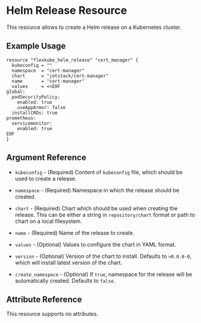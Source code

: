 # Helm Release Resource

This resource allows to create a Helm release on a Kubernetes cluster.

## Example Usage

```hcl
resource "flexkube_helm_release" "cert_manager" {
  kubeconfig = ""
  namespace  = "cert-manager"
  chart      = "jetstack/cert-manager"
  name       = "cert-manager"
  values     = <<EOF
global:
  podSecurityPolicy:
    enabled: true
    useAppArmor: false
  installCRDs: true
prometheus:
  servicemonitor:
    enabled: true
EOF
}
```

## Argument Reference

* `kubeconfig` - (Required) Content of `kubeconfig` file, which should be used to create a release.

* `namespace` - (Required) Namespace in which the release should be created.

* `chart` - (Required) Chart which should be used when creating the release. This can be either a string in `repository/chart` format or path to chart on a local filesystem.

* `name` - (Required) Name of the release to create.

* `values` - (Optional) Values to configure the chart in YAML format.

* `version` - (Optional) Version of the chart to install. Defaults to `>0.0.0-0`, which will install latest version of the chart.

* `create_namespace` - (Optional) If `true`, namespace for the release will be automatically created. Defaults to `false`.

## Attribute Reference

This resource supports no attributes.
